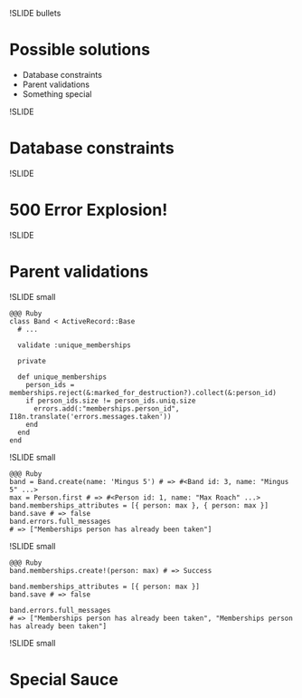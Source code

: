 !SLIDE bullets
# Possible solutions
* Database constraints
* Parent validations
* Something special

!SLIDE
# Database constraints

!SLIDE
# 500 Error Explosion!

!SLIDE
# Parent validations

!SLIDE small

    @@@ Ruby
    class Band < ActiveRecord::Base
      # ...

      validate :unique_memberships

      private

      def unique_memberships
        person_ids = memberships.reject(&:marked_for_destruction?).collect(&:person_id)
        if person_ids.size != person_ids.uniq.size
          errors.add(:"memberships.person_id", I18n.translate('errors.messages.taken'))
        end
      end
    end

!SLIDE small

    @@@ Ruby
    band = Band.create(name: 'Mingus 5') # => #<Band id: 3, name: "Mingus 5" ...>
    max = Person.first # => #<Person id: 1, name: "Max Roach" ...>
    band.memberships_attributes = [{ person: max }, { person: max }]
    band.save # => false
    band.errors.full_messages
    # => ["Memberships person has already been taken"]

!SLIDE small

    @@@ Ruby
    band.memberships.create!(person: max) # => Success

    band.memberships_attributes = [{ person: max }]
    band.save # => false

    band.errors.full_messages
    # => ["Memberships person has already been taken", "Memberships person has already been taken"]

!SLIDE small
# Special Sauce

